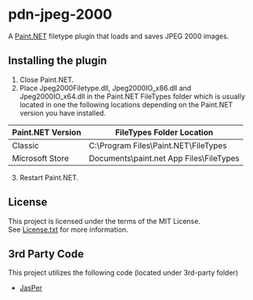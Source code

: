 # pdn-jpeg-2000
A [Paint.NET](http://www.getpaint.net) filetype plugin that loads and saves JPEG 2000 images.

## Installing the plugin

1. Close Paint.NET.
2. Place Jpeg2000Filetype.dll, Jpeg2000IO_x86.dll and Jpeg2000IO_x64.dll in the Paint.NET FileTypes folder which is usually located in one the following locations depending on the Paint.NET version you have installed.

  Paint.NET Version |  FileTypes Folder Location
  --------|----------
  Classic | C:\Program Files\Paint.NET\FileTypes    
  Microsoft Store | Documents\paint.net App Files\FileTypes
  
3. Restart Paint.NET.

## License

This project is licensed under the terms of the MIT License.   
See [License.txt](License.txt) for more information.

## 3rd Party Code

This project utilizes the following code (located under 3rd-party folder)

* [JasPer](https://github.com/mdadams/jasper)